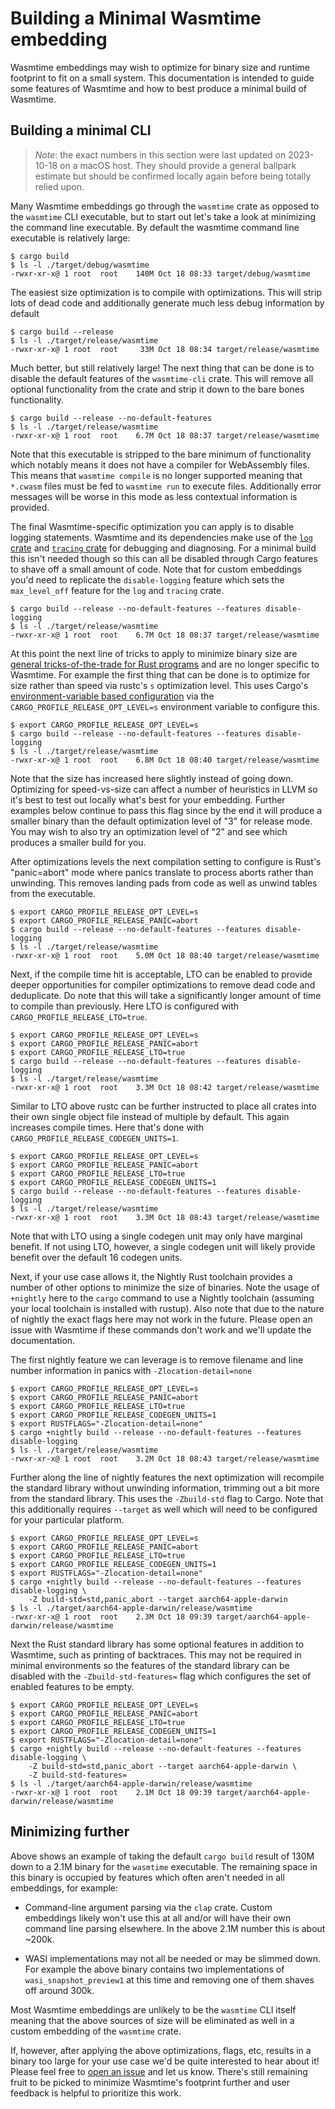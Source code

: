 # Building a Minimal Wasmtime embedding

Wasmtime embeddings may wish to optimize for binary size and runtime footprint
to fit on a small system. This documentation is intended to guide some features
of Wasmtime and how to best produce a minimal build of Wasmtime.

## Building a minimal CLI

> *Note*: the exact numbers in this section were last updated on 2023-10-18 on a
> macOS host. They should provide a general ballpark estimate but should be
> confirmed locally again before being totally relied upon.

Many Wasmtime embeddings go through the `wasmtime` crate as opposed to the
`wasmtime` CLI executable, but to start out let's take a look at minimizing the
command line executable. By default the wasmtime command line executable is
relatively large:

```
$ cargo build
$ ls -l ./target/debug/wasmtime
-rwxr-xr-x@ 1 root  root    140M Oct 18 08:33 target/debug/wasmtime
```

The easiest size optimization is to compile with optimizations. This will strip
lots of dead code and additionally generate much less debug information by
default

```
$ cargo build --release
$ ls -l ./target/release/wasmtime
-rwxr-xr-x@ 1 root  root     33M Oct 18 08:34 target/release/wasmtime
```

Much better, but still relatively large! The next thing that can be done is to
disable the default features of the `wasmtime-cli` crate. This will remove all
optional functionality from the crate and strip it down to the bare bones
functionality.

```
$ cargo build --release --no-default-features
$ ls -l ./target/release/wasmtime
-rwxr-xr-x@ 1 root  root    6.7M Oct 18 08:37 target/release/wasmtime
```

Note that this executable is stripped to the bare minimum of functionality which
notably means it does not have a compiler for WebAssembly files. This means that
`wasmtime compile` is no longer supported meaning that `*.cwasm` files must be
fed to `wasmtime run` to execute files. Additionally error messages will be
worse in this mode as less contextual information is provided.

The final Wasmtime-specific optimization you can apply is to disable logging
statements. Wasmtime and its dependencies make use of the [`log`
crate](https://docs.rs/log) and [`tracing` crate](https://docs.rs/tracing) for
debugging and diagnosing. For a minimal build this isn't needed though so this
can all be disabled through Cargo features to shave off a small amount of code.
Note that for custom embeddings you'd need to replicate the `disable-logging`
feature which sets the `max_level_off` feature for the `log` and `tracing`
crate.

```
$ cargo build --release --no-default-features --features disable-logging
$ ls -l ./target/release/wasmtime
-rwxr-xr-x@ 1 root  root    6.7M Oct 18 08:37 target/release/wasmtime
```

At this point the next line of tricks to apply to minimize binary size are
[general tricks-of-the-trade for Rust
programs](https://github.com/johnthagen/min-sized-rust) and are no longer
specific to Wasmtime. For example the first thing that can be done is to
optimize for size rather than speed via rustc's `s` optimization level.
This uses Cargo's [environment-variable based configuration][cargo-env-config]
via the `CARGO_PROFILE_RELEASE_OPT_LEVEL=s` environment variable to configure
this.

[cargo-env-config]: https://doc.rust-lang.org/cargo/reference/config.html#profile

```
$ export CARGO_PROFILE_RELEASE_OPT_LEVEL=s
$ cargo build --release --no-default-features --features disable-logging
$ ls -l ./target/release/wasmtime
-rwxr-xr-x@ 1 root  root    6.8M Oct 18 08:40 target/release/wasmtime
```

Note that the size has increased here slightly instead of going down. Optimizing
for speed-vs-size can affect a number of heuristics in LLVM so it's best to test
out locally what's best for your embedding. Further examples below continue to
pass this flag since by the end it will produce a smaller binary than the
default optimization level of "3" for release mode. You may wish to also try an
optimization level of "2" and see which produces a smaller build for you.

After optimizations levels the next compilation setting to configure is
Rust's "panic=abort" mode where panics translate to process aborts rather than
unwinding. This removes landing pads from code as well as unwind tables from the
executable.

```
$ export CARGO_PROFILE_RELEASE_OPT_LEVEL=s
$ export CARGO_PROFILE_RELEASE_PANIC=abort
$ cargo build --release --no-default-features --features disable-logging
$ ls -l ./target/release/wasmtime
-rwxr-xr-x@ 1 root  root    5.0M Oct 18 08:40 target/release/wasmtime
```

Next, if the compile time hit is acceptable, LTO can be enabled to provide
deeper opportunities for compiler optimizations to remove dead code and
deduplicate. Do note that this will take a significantly longer amount of time
to compile than previously. Here LTO is configured with
`CARGO_PROFILE_RELEASE_LTO=true`.

```
$ export CARGO_PROFILE_RELEASE_OPT_LEVEL=s
$ export CARGO_PROFILE_RELEASE_PANIC=abort
$ export CARGO_PROFILE_RELEASE_LTO=true
$ cargo build --release --no-default-features --features disable-logging
$ ls -l ./target/release/wasmtime
-rwxr-xr-x@ 1 root  root    3.3M Oct 18 08:42 target/release/wasmtime
```

Similar to LTO above rustc can be further instructed to place all crates into
their own single object file instead of multiple by default. This again
increases compile times. Here that's done with
`CARGO_PROFILE_RELEASE_CODEGEN_UNITS=1`.

```
$ export CARGO_PROFILE_RELEASE_OPT_LEVEL=s
$ export CARGO_PROFILE_RELEASE_PANIC=abort
$ export CARGO_PROFILE_RELEASE_LTO=true
$ export CARGO_PROFILE_RELEASE_CODEGEN_UNITS=1
$ cargo build --release --no-default-features --features disable-logging
$ ls -l ./target/release/wasmtime
-rwxr-xr-x@ 1 root  root    3.3M Oct 18 08:43 target/release/wasmtime
```

Note that with LTO using a single codegen unit may only have marginal benefit.
If not using LTO, however, a single codegen unit will likely provide benefit
over the default 16 codegen units.

Next, if your use case allows it, the Nightly Rust toolchain provides a number
of other options to minimize the size of binaries. Note the usage of `+nightly` here
to the `cargo` command to use a Nightly toolchain (assuming your local toolchain
is installed with rustup). Also note that due to the nature of nightly the exact
flags here may not work in the future. Please open an issue with Wasmtime if
these commands don't work and we'll update the documentation.

The first nightly feature we can leverage is to remove filename and line number
information in panics with `-Zlocation-detail=none`

```
$ export CARGO_PROFILE_RELEASE_OPT_LEVEL=s
$ export CARGO_PROFILE_RELEASE_PANIC=abort
$ export CARGO_PROFILE_RELEASE_LTO=true
$ export CARGO_PROFILE_RELEASE_CODEGEN_UNITS=1
$ export RUSTFLAGS="-Zlocation-detail=none"
$ cargo +nightly build --release --no-default-features --features disable-logging
$ ls -l ./target/release/wasmtime
-rwxr-xr-x@ 1 root  root    3.2M Oct 18 08:43 target/release/wasmtime
```

Further along the line of nightly features the next optimization will recompile
the standard library without unwinding information, trimming out a bit more from
the standard library. This uses the `-Zbuild-std` flag to Cargo. Note that this
additionally requires `--target` as well which will need to be configured for
your particular platform.

```
$ export CARGO_PROFILE_RELEASE_OPT_LEVEL=s
$ export CARGO_PROFILE_RELEASE_PANIC=abort
$ export CARGO_PROFILE_RELEASE_LTO=true
$ export CARGO_PROFILE_RELEASE_CODEGEN_UNITS=1
$ export RUSTFLAGS="-Zlocation-detail=none"
$ cargo +nightly build --release --no-default-features --features disable-logging \
    -Z build-std=std,panic_abort --target aarch64-apple-darwin
$ ls -l ./target/aarch64-apple-darwin/release/wasmtime
-rwxr-xr-x@ 1 root  root    2.3M Oct 18 09:39 target/aarch64-apple-darwin/release/wasmtime
```

Next the Rust standard library has some optional features in addition to
Wasmtime, such as printing of backtraces. This may not be required in minimal
environments so the features of the standard library can be disabled with the
`-Zbuild-std-features=` flag which configures the set of enabled features to be
empty.

```
$ export CARGO_PROFILE_RELEASE_OPT_LEVEL=s
$ export CARGO_PROFILE_RELEASE_PANIC=abort
$ export CARGO_PROFILE_RELEASE_LTO=true
$ export CARGO_PROFILE_RELEASE_CODEGEN_UNITS=1
$ export RUSTFLAGS="-Zlocation-detail=none"
$ cargo +nightly build --release --no-default-features --features disable-logging \
    -Z build-std=std,panic_abort --target aarch64-apple-darwin \
    -Z build-std-features=
$ ls -l ./target/aarch64-apple-darwin/release/wasmtime
-rwxr-xr-x@ 1 root  root    2.1M Oct 18 09:39 target/aarch64-apple-darwin/release/wasmtime
```

## Minimizing further

Above shows an example of taking the default `cargo build` result of 130M down
to a 2.1M binary for the `wasmtime` executable. The remaining space in this
binary is occupied by features which often aren't needed in all embeddings, for
example:

* Command-line argument parsing via the `clap` crate. Custom embeddings likely
  won't use this at all and/or will have their own command line parsing
  elsewhere. In the above 2.1M number this is about ~200k.

* WASI implementations may not all be needed or may be slimmed down. For example
  the above binary contains two implementations of `wasi_snapshot_preview1` at
  this time and removing one of them shaves off around 300k.

Most Wasmtime embeddings are unlikely to be the `wasmtime` CLI itself meaning
that the above sources of size will be eliminated as well in a custom embedding
of the `wasmtime` crate.

If, however, after applying the above optimizations, flags, etc, results in a
binary too large for your use case we'd be quite interested to hear about it!
Please feel free to [open an
issue](https://github.com/bytecodealliance/wasmtime/issues/new) and let us know.
There's still remaining fruit to be picked to minimize Wasmtime's footprint
further and user feedback is helpful to prioritize this work.
